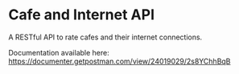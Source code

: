 # Cafe and Internet API

A RESTful API to rate cafes and their internet connections.

Documentation available here: https://documenter.getpostman.com/view/24019029/2s8YChhBqB

